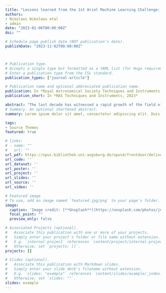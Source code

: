 ```yaml
---
title: "Lessons learned from the 1st Ariel Machine Learning Challenge: Correcting transiting exoplanet light curves for stellar spots "
authors:
- Nikolaos Nikolaou etal
- admin
date: "2023-01-06T00:00:00Z"
doi: ""

# Schedule page publish date (NOT publication's date).
publishDate: "2023-11-02T00:00:00Z"



# Publication type.
# Accepts a single type but formatted as a YAML list (for Hugo requirements).
# Enter a publication type from the CSL standard.
publication_types: ["journal-article"]

# Publication name and optional abbreviated publication name.
publication: In *Royal Astronomical Society Techniques and Instruments, 2023*
publication_short: In *RAS Techniques and Instruments, 2023*

abstract: "The last decade has witnessed a rapid growth of the field of exoplanet discovery and characterization. However, several big challenges remain, many of which could be addressed using machine learning methodology. For instance, the most prolific method for detecting exoplanets and inferring several of their characteristics, transit photometry, is very sensitive to the presence of stellar spots. The current practice in the literature is identifying the effects of spots visually and correcting them manually or discarding the affected data. This paper explores a first step towards fully automating the efficient and precise derivation of transit depths from transit light curves in the presence of stellar spots. The primary focus of the paper is to present in detail a diverse arsenal of methods for doing so. The methods and results we present were obtained in the context of the 1st Machine Learning Challenge organized for the European Space Agency’s upcoming Ariel mission. We first present the problem, the simulated Ariel-like data and outline the Challenge while identifying best practices for organizing similar challenges in the future. Finally, we present the solutions obtained by the top five winning teams, provide their code, and discuss their implications. Successful solutions either construct highly non-linear (w.r.t. the raw data) models with minimal pre-processing – deep neural networks and ensemble methods – or amount to obtaining meaningful statistics from the light curves, constructing linear models on which yields comparably good predictive performance."
# Summary. An optional shortened abstract.
summary: Lorem ipsum dolor sit amet, consectetur adipiscing elit. Duis posuere tellus ac convallis placerat. Proin tincidunt magna sed ex sollicitudin condimentum.

tags:
- Source Themes
featured: true

# links:
# - name: ""
#   url: ""
url_pdf: https://opus.bibliothek.uni-augsburg.de/opus4/frontdoor/deliver/index/docId/44180/file/1772.pdf
url_code: ''
url_dataset: ''
url_poster: ''
url_project: ''
url_slides: ''
url_source: ''
url_video: ''

# Featured image
# To use, add an image named `featured.jpg/png` to your page's folder. 
image:
  caption: 'Image credit: [**Unsplash**](https://unsplash.com/photos/jdD8gXaTZsc)'
  focal_point: ""
  preview_only: false

# Associated Projects (optional).
#   Associate this publication with one or more of your projects.
#   Simply enter your project's folder or file name without extension.
#   E.g. `internal-project` references `content/project/internal-project/_index.md`.
#   Otherwise, set `projects: []`.
projects: []

# Slides (optional).
#   Associate this publication with Markdown slides.
#   Simply enter your slide deck's filename without extension.
#   E.g. `slides: "example"` references `content/slides/example/_index.md`.
#   Otherwise, set `slides: ""`.
slides: example
---
```


